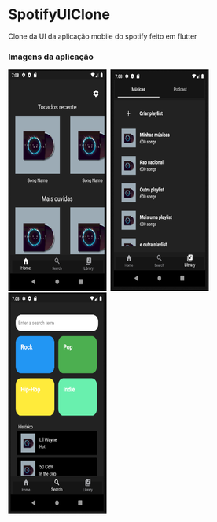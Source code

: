 # SpotifyUIClone
Clone da UI da aplicação mobile do spotify feito em flutter
<h3>Imagens da aplicação</h3>
<p><img src = "images/img1.jpg" width = "200px" height = "450px">&nbsp;&nbsp;<img src = "images/img2.jpg" width = "200px" height = "450px">&nbsp;&nbsp;<img src = "images/img3.jpg" width = "200px" height = "450px"></p>
